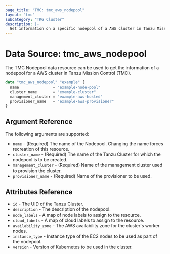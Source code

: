 ```yaml
---
page_title: "TMC: tmc_aws_nodepool"
layout: "tmc"
subcategory: "TKG Cluster"
description: |-
  Get information on a specific nodepool of a AWS cluster in Tanzu Mission Control (TMC)
---
```


# Data Source: tmc_aws_nodepool

The TMC Nodepool data resource can be used to get the information of a nodepool for a AWS cluster in Tanzu Mission Control (TMC). 

```terraform
data "tmc_aws_nodepool" "example" {
  name               = "example-node-pool"
  cluster_name       = "example-cluster"
  management_cluster = "example-aws-hosted"
  provisioner_name   = "example-aws-provisioner"
}
```

## Argument Reference

The following arguments are supported:

* `name` - (Required) The name of the Nodepool. Changing the name forces recreation of this resource.
* `cluster_name` - (Required) The name of the Tanzu Cluster for which the nodepool is to be created.
* `management_cluster` - (Required) Name of the management cluster used to provision the cluster.
* `provisioner_name` - (Required) Name of the provisioner to be used.

## Attributes Reference

* `id` - The UID of the Tanzu Cluster.
* `description` - The description of the nodepool.
* `node_labels` - A map of node labels to assign to the resource.
* `cloud_labels` - A map of cloud labels to assign to the resource.
* `availability_zone` - The AWS availability zone for the cluster's worker nodes.
* `instance_type` - Instance type of the EC2 nodes to be used as part of the nodepool.
* `version` - Version of Kubernetes to be used in the cluster.

